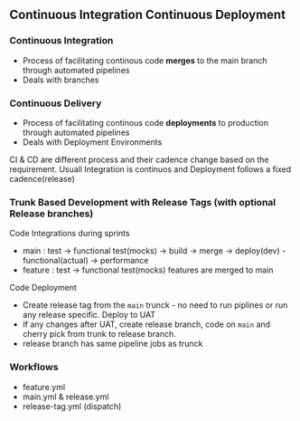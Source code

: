 ## Continuous Integration Continuous Deployment

### Continuous Integration 
- Process of facilitating continous code **merges** to the main branch through automated pipelines   
- Deals with branches

### Continuous Delivery
- Process of facilitating continous code **deployments** to production through automated pipelines
- Deals with Deployment Environments 

CI & CD are different process and their cadence change based on the requirement. Usuall Integration is continuos and Deployment follows a fixed cadence(release)

### Trunk Based Development with Release Tags (with optional Release branches)
Code Integrations during sprints
- main : test ->  functional test(mocks) -> build -> merge -> deploy(dev) - functional(actual) -> performance
- feature : test -> functional test(mocks)
features are merged to main 

Code Deployment 
- Create release tag from the `main` trunck - no need to run piplines or run any release specific. Deploy to UAT
- If any changes after UAT, create release branch, code on `main` and cherry pick from trunk to release branch. 
- release branch has same pipeline jobs as trunck

### Workflows 
- feature.yml
- main.yml & release.yml
- release-tag.yml (dispatch)








